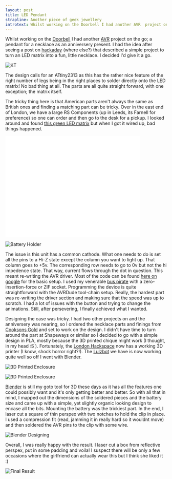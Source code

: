 ```yaml
---
layout: post
title: LED Pendant
strapline: Another piece of geek jewellery
introtext: Whilst working on the Doorbell I had another AVR  project on the go; a pendant for a necklace as an anniversery present. I had the idea after seeing a post on hackaday that described a simple project to turn an LED matrix into a fun, little necklace. I decided I'd give it a go.
---
```


Whilst working on the [Doorbell](http://www.section9.co.uk/posts/2013-09-12-Doorbell.html) I had another [AVR](https://en.wikipedia.org/wiki/Atmel_AVR) project on the go; a pendant for a necklace as an anniversery present. I had the idea after seeing a post on [hackaday](http://hackaday.com/2012/10/12/led-matrix-pendants/) (where else?) that described a simple project to turn an LED matrix into a fun, little necklace. I decided I'd give it a go.

![KT](http://farm4.staticflickr.com/3694/10016329995_8c2f7c7ab2.jpg)

The design calls for an ATtiny2313 as this has the rather nice feature of the right number of legs being in the right places to solder directly onto the LED matrix! No bad thing at all. The parts are all quite straight forward, with one exception; the matrix itself.

The tricky thing here is that American parts aren't always the same as British ones and finding a matching part can be tricky. Over in the east end of London, we have a large RS Components (up in Leeds, its Farnell for preference) so one can order and then go to the desk for a pickup. I looked around and found [this green LED matrix](http://uk.rs-online.com/web/p/led-displays/2473179/?origin=PSF_438237|cav) but when I got it wired up, bad things happened.


<iframe width="420" height="315" src="//www.youtube.com/embed/vbDU488Olc0" frameborder="0" allowfullscreen></iframe>

![Battery Holder](http://farm8.staticflickr.com/7313/10016314195_f43653c268.jpg)

The issue is this unit has a common cathode. What one needs to do is set all the pins to a Hi-Z state except the column you want to light up. That column goes to +5v. The corresponding row needs to go to 0v but not the hi impedence state. That way, current flows through the dot in question. This meant re-writing the AVR driver. 
Most of the code can be found [here on google](https://sites.google.com/site/tinymatrix/) for the basic setup. I used my venerable [bus pirate](http://dangerousprototypes.com/docs/Bus_Pirate) with a zero-insertion-force or ZIF socket. Programming the device is quite straightforward with the AVRDude tool-chain setup. Really, the hardest part was re-writing the driver section and making sure that the speed was up to scratch. I had a lot of issues with the button and trying to change the animations. Still, after persevering, I finally achieved what I wanted.

Designing the case was tricky. I had two other projects on and the anniversery was nearing, so I ordered the necklace parts and finings from [Cooksons Gold](http://www.cooksongold.com/) and set to work on the design. I didn't have time to turn around the part at Shapeways or similar so I decided to go with a simple design in PLA, mostly because the 3D printed chique might work (I thought, in my head :S ). Fortunately, the [London Hackspace](http://www.london.hackspace.org.uk) now has a working 3D printer (I know, shock horror right?!). The [Lulzbot](http://www.lulzbot.com/) we have is now working quite well so off I went with Blender.

![3D Printed Enclosure](http://farm4.staticflickr.com/3831/10016375296_93cd6f201a.jpg)

![3D Printed Enclosure](http://farm8.staticflickr.com/7399/10016301694_ba5b1a99c2.jpg)

[Blender](http://www.blender.org) is still my goto tool for 3D these days as it has all the features one could possibly want and it's only getting better and better. So with all that in mind, I mapped out the dimensions of the soldered pieces and the battery size and came up with a simple, yet slightly organic looking design to encase all the bits. Mounting the battery was the trickiest part. In the end, I laser cut a square of thin perspex with two notches to hold the clip in place. I used a compression fit (read, jamming it in really hard so it wouldnt move) and then soldered the AVR pins to the clip with some wire.

![Blender Designing](http://farm8.staticflickr.com/7300/10016656153_882292b8be.jpg)

Overall, I was really happy with the result. I laser cut a box from reflective perspex, put in some padding and voila! I suspect there will be only a few occasions where the girlfriend can actually wear this but I think she liked it :)

![Final Result](http://farm6.staticflickr.com/5338/10016356626_f4353eeac6.jpg)